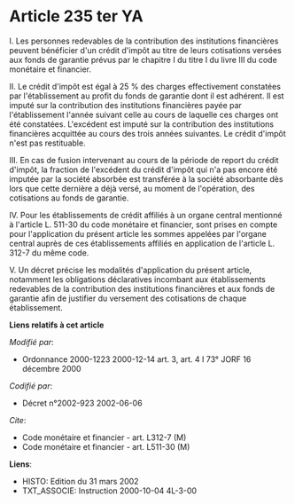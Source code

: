 # Article 235 ter YA

I. Les personnes redevables de la contribution des institutions financières peuvent bénéficier d'un crédit d'impôt au titre
de leurs cotisations versées aux fonds de garantie prévus par le chapitre I du titre I du livre III du code monétaire et
financier.

II. Le crédit d'impôt est égal à 25 % des charges effectivement constatées par l'établissement au profit du fonds de garantie
dont il est adhérent. Il est imputé sur la contribution des institutions financières payée par l'établissement l'année
suivant celle au cours de laquelle ces charges ont été constatées. L'excédent est imputé sur la contribution des institutions
financières acquittée au cours des trois années suivantes. Le crédit d'impôt n'est pas restituable.

III. En cas de fusion intervenant au cours de la période de report du crédit d'impôt, la fraction de l'excédent du crédit
d'impôt qui n'a pas encore été imputée par la société absorbée est transférée à la société absorbante dès lors que cette
dernière a déjà versé, au moment de l'opération, des cotisations au fonds de garantie.

IV. Pour les établissements de crédit affiliés à un organe central mentionné à l'article L. 511-30 du code monétaire et
financier, sont prises en compte pour l'application du présent article les sommes appelées par l'organe central auprès de ces
établissements affiliés en application de l'article L. 312-7 du même code.

V. Un décret précise les modalités d'application du présent article, notamment les obligations déclaratives incombant aux
établissements redevables de la contribution des institutions financières et aux fonds de garantie afin de justifier du
versement des cotisations de chaque établissement.

**Liens relatifs à cet article**

_Modifié par_:

  - Ordonnance 2000-1223 2000-12-14 art. 3, art. 4 I 73° JORF 16 décembre 2000

_Codifié par_:

  - Décret n°2002-923 2002-06-06

_Cite_:

  - Code monétaire et financier - art. L312-7 (M)
  - Code monétaire et financier - art. L511-30 (M)

**Liens**:

  - HISTO: Edition du 31 mars 2002
  - TXT_ASSOCIE: Instruction 2000-10-04 4L-3-00
